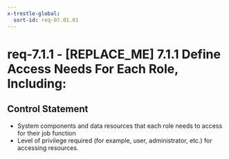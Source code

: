 ```yaml
---
x-trestle-global:
  sort-id: req-07.01.01
---
```


# req-7.1.1 - \[REPLACE_ME\] 7.1.1 Define Access Needs For Each Role, Including:

## Control Statement

* System components and data resources that each role needs
to access for their job function
* Level of privilege required (for example, user, administrator,
etc.) for accessing resources.
